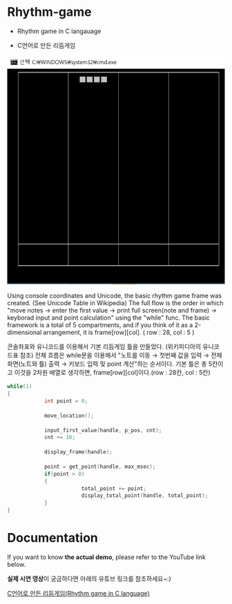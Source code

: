 # Rhythm-game
* Rhythm game in C langauage    

* C언어로 만든 리듬게임    





![frame](./frame.png)
            
Using console coordinates and Unicode, the basic rhythm game frame was created. (See Unicode Table in Wikipedia)
The full flow is the order in which "move notes → enter the first value → print full screen(note and frame) →  keyborad input and point calculation" using the "while" func.
The basic framework is a total of 5 compartments, and if you think of it as a 2-dimensional arrangement, it is frame[row][col]. ( row : 28, col : 5 )

콘솔좌표와 유니코드를 이용해서 기본 리듬게임 틀을 만들었다. (위키피디아의 유니코드표 참조)
전체 흐름은 while문을 이용해서 "노트를 이동 → 첫번째 값을 입력 → 전체 화면(노트와 틀) 출력 → 키보드 입력 및 point 계산"하는 순서이다.
기본 틀은 총 5칸이고 이것을 2차원 배열로 생각하면, frame[row][col]이다.(row : 28칸, col : 5칸)


```C
while(1)
{
            int point = 0;
                       
            move_location();
            
            input_first_value(handle, p_pos, cnt);
            cnt += 16;
            
            display_frame(handle);
            
            point = get_point(handle, max_msec);
            if(point > 0)
            {
                        total_point += point;
                        display_total_point(handle, total_point);
            }
}
```



# Documentation

If you want to know **the actual demo**, please refer to the YouTube link below.

**실제 시연 영상**이 궁금하다면 아래의 유튜브 링크를 참조하세요~:)

[C언어로 만든 리듬게임(Rhythm game in C language)](https://www.youtube.com/watch?v=08uUtbJc9VA)
